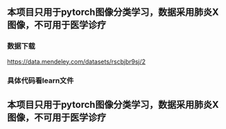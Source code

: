 
## 本项目只用于pytorch图像分类学习，数据采用肺炎X图像，不可用于医学诊疗

### 数据下载    
https://data.mendeley.com/datasets/rscbjbr9sj/2      

### 具体代码看learn文件

## 本项目只用于pytorch图像分类学习，数据采用肺炎X图像，不可用于医学诊疗
